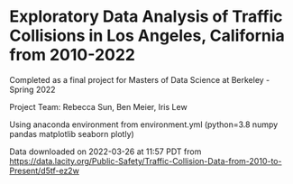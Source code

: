 # Exploratory Data Analysis of Traffic Collisions in Los Angeles, California from 2010-2022

Completed as a final project for Masters of Data Science at Berkeley - Spring 2022

Project Team: Rebecca Sun, Ben Meier, Iris Lew

Using anaconda environment from environment.yml (python=3.8 numpy pandas matplotlib seaborn plotly) 

Data downloaded on 2022-03-26 at 11:57 PDT from https://data.lacity.org/Public-Safety/Traffic-Collision-Data-from-2010-to-Present/d5tf-ez2w 